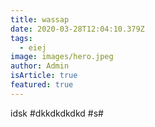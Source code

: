 ```yaml
---
title: wassap
date: 2020-03-28T12:04:10.379Z
tags:
  - eiej
image: images/hero.jpeg
author: Admin
isArticle: true
featured: true
---
```

idsk
#dkkdkdkdkd
#s#